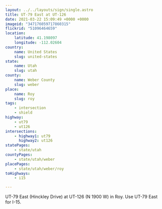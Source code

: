 ```yaml
---
layout: ../../layouts/sign/single.astro
title: UT-79 East at UT-126
date: 2021-03-22 15:09:49 +0000 +0000
imageid: "347176059717860315"
flickrid: "51096464659"
location:
    latitude: 41.198097
    longitude: -112.02604
country:
    name: United States
    slug: united-states
state:
    name: Utah
    slug: utah
county:
    name: Weber County
    slug: weber
place:
    name: Roy
    slug: roy
tags:
    - intersection
    - shield
highway:
    - ut79
    - ut126
intersections:
    - highway1: ut79
      highway2: ut126
statePages:
    - state/utah
countyPages:
    - state/utah/weber
placePages:
    - state/utah/weber/roy
toHighways:
    - i15

---
```

UT-79 East (Hinckley Drive) at UT-126 (N 1900 W) in Roy.  Use UT-79 East for I-15.